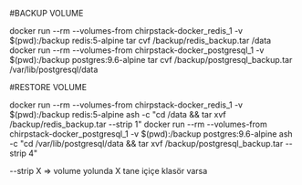 #BACKUP VOLUME

docker run --rm --volumes-from chirpstack-docker_redis_1 -v $(pwd):/backup redis:5-alpine tar cvf /backup/redis_backup.tar /data
docker run --rm --volumes-from chirpstack-docker_postgresql_1 -v $(pwd):/backup postgres:9.6-alpine tar cvf /backup/postgresql_backup.tar /var/lib/postgresql/data

#RESTORE VOLUME

docker run --rm --volumes-from chirpstack-docker_redis_1 -v $(pwd):/backup redis:5-alpine ash -c "cd /data && tar xvf /backup/redis_backup.tar --strip 1"
docker run --rm --volumes-from chirpstack-docker_postgresql_1 -v $(pwd):/backup postgres:9.6-alpine ash -c "cd /var/lib/postgresql/data && tar xvf /backup/postgresql_backup.tar --strip 4"

--strip X => volume yolunda X tane içiçe klasör varsa
